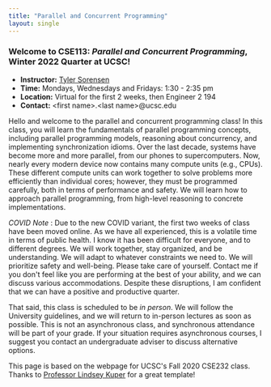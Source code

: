 ```yaml
---
title: "Parallel and Concurrent Programming"
layout: single
---
```



### Welcome to **CSE113:** _Parallel and Concurrent Programming_, Winter 2022 Quarter at UCSC!

- **Instructor:** [Tyler Sorensen](https://users.soe.ucsc.edu/~tsorensen/)
- **Time:** Mondays, Wednesdays and Fridays: 1:30 - 2:35 pm
- **Location:** Virtual for the first 2 weeks, then Engineer 2 194
- **Contact:** \<first name\>.\<last name\>@ucsc.edu

Hello and welcome to the parallel and concurrent programming class! In this class, you will learn the fundamentals of parallel programming concepts, including parallel programming models, reasoning about concurrency, and implementing synchronization idioms. Over the last decade, systems have become more and more parallel, from our phones to supercomputers. Now, nearly every modern device now contains many compute units (e.g., CPUs). These different compute units can work together to solve problems more efficiently than individual cores; however, they must be programmed carefully, both in terms of performance and safety. We will learn how to approach parallel programming, from high-level reasoning to concrete implementations.

_COVID Note_ : Due to the new COVID variant, the first two weeks of class have been moved online. As we have all experienced, this is a volatile time in terms of public health. I know it has been difficult for everyone, and to different degrees. We will work together, stay organized, and be understanding. We will adapt to whatever constraints we need to. We will prioritize safety and well-being. Please take care of yourself. Contact me if you don't feel like you are performing at the best of your ability, and we can discuss various accommodations. Despite these disruptions, I am confident that we can have a positive and productive quarter. 

That said, this class is scheduled to be _in person_. We will follow the University guidelines, and we will return to in-person lectures as soon as possible. This is not an asynchronous class, and synchronous attendance will be part of your grade. If your situation requires asynchronous courses, I suggest you contact an undergraduate adviser to discuss alternative options.

This page is based on the webpage for UCSC's Fall 2020 CSE232 class. Thanks to [Professor Lindsey Kuper](https://users.soe.ucsc.edu/~lkuper/) for a great template!
